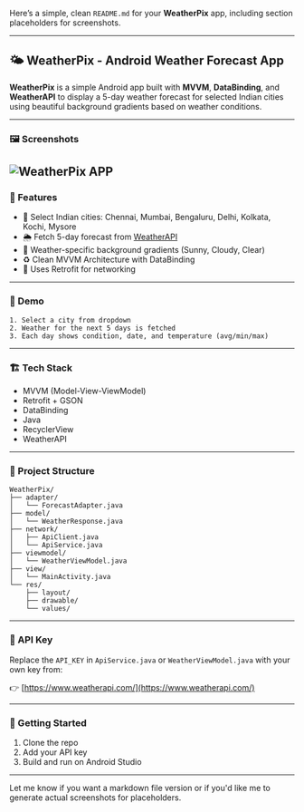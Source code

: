Here’s a simple, clean `README.md` for your **WeatherPix** app, including section placeholders for screenshots.

---

## 🌤️ WeatherPix - Android Weather Forecast App

**WeatherPix** is a simple Android app built with **MVVM**, **DataBinding**, and **WeatherAPI** to display a 5-day weather forecast for selected Indian cities using beautiful background gradients based on weather conditions.

---

### 🖼️ Screenshots
![WeatherPix APP](https://github.com/user-attachments/assets/7eb2c5fb-f4aa-486a-9b96-a342eba8e9c0)
---

### 🔧 Features

* 🌆 Select Indian cities: Chennai, Mumbai, Bengaluru, Delhi, Kolkata, Kochi, Mysore
* 🌦️ Fetch 5-day forecast from [WeatherAPI](https://www.weatherapi.com/)
* 🎨 Weather-specific background gradients (Sunny, Cloudy, Clear)
* ♻️ Clean MVVM Architecture with DataBinding
* 📶 Uses Retrofit for networking

---

### 📲 Demo

```
1. Select a city from dropdown
2. Weather for the next 5 days is fetched
3. Each day shows condition, date, and temperature (avg/min/max)
```

---

### 🏗️ Tech Stack

* MVVM (Model-View-ViewModel)
* Retrofit + GSON
* DataBinding
* Java
* RecyclerView
* WeatherAPI

---

### 📁 Project Structure

```
WeatherPix/
├── adapter/
│   └── ForecastAdapter.java
├── model/
│   └── WeatherResponse.java
├── network/
│   ├── ApiClient.java
│   └── ApiService.java
├── viewmodel/
│   └── WeatherViewModel.java
├── view/
│   └── MainActivity.java
└── res/
    ├── layout/
    ├── drawable/
    └── values/
```

---

### 🔑 API Key

Replace the `API_KEY` in `ApiService.java` or `WeatherViewModel.java` with your own key from:

👉 [https://www.weatherapi.com/](https://www.weatherapi.com/)

---

### 🚀 Getting Started

1. Clone the repo
2. Add your API key
3. Build and run on Android Studio

---

Let me know if you want a markdown file version or if you'd like me to generate actual screenshots for placeholders.
